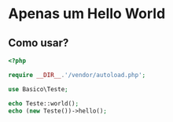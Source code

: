 # Apenas um Hello World

## Como usar?
```php
<?php

require __DIR__.'/vendor/autoload.php';

use Basico\Teste;

echo Teste::world();
echo (new Teste())->hello();
```